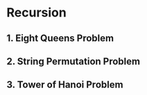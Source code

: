 # Recursion

## 1. Eight Queens Problem

## 2. String Permutation Problem

## 3. Tower of Hanoi Problem
